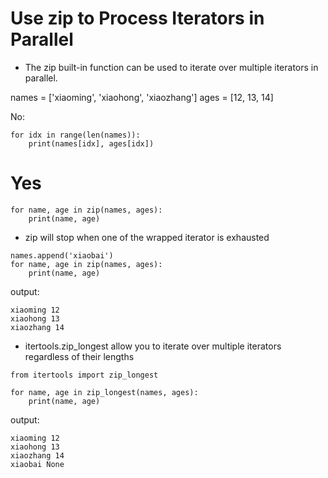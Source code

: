 # Use	zip	to	Process	Iterators	in	Parallel

* The	zip	built-in	function	can	be	used	to	iterate	over	multiple	iterators	in	parallel.

names = ['xiaoming', 'xiaohong', 'xiaozhang']
ages = [12, 13, 14]

No:

```
for idx in range(len(names)):
    print(names[idx], ages[idx])
```

# Yes

```
for name, age in zip(names, ages):
    print(name, age)
```

* zip will stop when one of the wrapped iterator is exhausted

```
names.append('xiaobai')
for name, age in zip(names, ages):
    print(name, age)
```
output:
```
xiaoming 12
xiaohong 13
xiaozhang 14
```

* itertools.zip_longest allow you to iterate over multiple iterators regardless of their lengths

```
from itertools import zip_longest

for name, age in zip_longest(names, ages):
    print(name, age)
```

output:
```
xiaoming 12
xiaohong 13
xiaozhang 14
xiaobai None
```